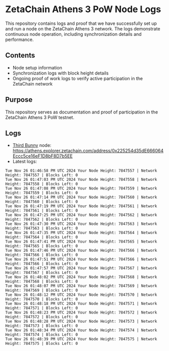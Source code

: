 # ZetaChain Athens 3 PoW Node Logs
This repository contains logs and proof that we have successfully set up and run a node on the ZetaChain Athens 3 network. The logs demonstrate continuous node operation, including synchronization details and performance.

## Contents
- Node setup information
- Synchronization logs with block height details
- Ongoing proof of work logs to verify active participation in the ZetaChain network

## Purpose
This repository serves as documentation and proof of participation in the ZetaChain Athens 3 PoW testnet.

## Logs

- [Third Bunny](https://thirdbunny.xyz/) node: https://athens.explorer.zetachain.com/address/0x225254d35dE666064Eccc5ce16eF1D8bF8D7b5EE
- Latest logs:
```
Tue Nov 26 01:46:58 PM UTC 2024 Your Node Height: 7847557 | Network Height: 7847557 | Blocks Left: 0
Tue Nov 26 01:47:03 PM UTC 2024 Your Node Height: 7847558 | Network Height: 7847558 | Blocks Left: 0
Tue Nov 26 01:47:08 PM UTC 2024 Your Node Height: 7847559 | Network Height: 7847559 | Blocks Left: 0
Tue Nov 26 01:47:14 PM UTC 2024 Your Node Height: 7847560 | Network Height: 7847560 | Blocks Left: 0
Tue Nov 26 01:47:19 PM UTC 2024 Your Node Height: 7847561 | Network Height: 7847561 | Blocks Left: 0
Tue Nov 26 01:47:25 PM UTC 2024 Your Node Height: 7847562 | Network Height: 7847562 | Blocks Left: 0
Tue Nov 26 01:47:30 PM UTC 2024 Your Node Height: 7847563 | Network Height: 7847563 | Blocks Left: 0
Tue Nov 26 01:47:35 PM UTC 2024 Your Node Height: 7847564 | Network Height: 7847564 | Blocks Left: 0
Tue Nov 26 01:47:41 PM UTC 2024 Your Node Height: 7847565 | Network Height: 7847565 | Blocks Left: 0
Tue Nov 26 01:47:46 PM UTC 2024 Your Node Height: 7847566 | Network Height: 7847566 | Blocks Left: 0
Tue Nov 26 01:47:51 PM UTC 2024 Your Node Height: 7847566 | Network Height: 7847566 | Blocks Left: 0
Tue Nov 26 01:47:57 PM UTC 2024 Your Node Height: 7847567 | Network Height: 7847567 | Blocks Left: 0
Tue Nov 26 01:48:02 PM UTC 2024 Your Node Height: 7847568 | Network Height: 7847568 | Blocks Left: 0
Tue Nov 26 01:48:07 PM UTC 2024 Your Node Height: 7847569 | Network Height: 7847569 | Blocks Left: 0
Tue Nov 26 01:48:12 PM UTC 2024 Your Node Height: 7847570 | Network Height: 7847570 | Blocks Left: 0
Tue Nov 26 01:48:18 PM UTC 2024 Your Node Height: 7847571 | Network Height: 7847571 | Blocks Left: 0
Tue Nov 26 01:48:23 PM UTC 2024 Your Node Height: 7847572 | Network Height: 7847572 | Blocks Left: 0
Tue Nov 26 01:48:28 PM UTC 2024 Your Node Height: 7847573 | Network Height: 7847573 | Blocks Left: 0
Tue Nov 26 01:48:34 PM UTC 2024 Your Node Height: 7847574 | Network Height: 7847574 | Blocks Left: 0
Tue Nov 26 01:48:39 PM UTC 2024 Your Node Height: 7847575 | Network Height: 7847575 | Blocks Left: 0
```
